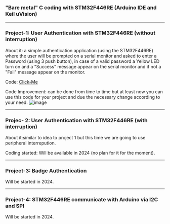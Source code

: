 ### "Bare metal" C coding with STM32F446RE (Arduino IDE and Keil uVision)
-----------------------------------------------------------------------------------------------------------------------------------
### Project-1: User Authentication with STM32F446RE (without interruption)
About it: a simple authentication application (using the STM32F446RE) where the user will be prompted on a serial monitor and asked to enter a Password (using 3 push button), in case of a valid password a Yellow LED turn on and a "Success" message appear on the serial monitor and if not a "Fail" message appear on the monitor.

Code: [Click-Me](https://github.com/VraiHack/STM32F446RE/blob/main/user%20authentication%20(no%20interruption).ino)

Code Improvement: can be done from time to time but at least now you can use this code for your project and due the necessary change according to your need.
![image](https://github.com/VraiHack/STM32F446RE-BareMetal/assets/26716241/24b9e7ea-0ec1-4a02-97df-d3e2fd26d7f7)


-----------------------------------------------------------------------------------------------------------------------------------
### Projec- 2: User Authentication with STM32F446RE (with interruption)
About it:similar to idea to project 1 but this time we are going to use peripheral interrepution.

Coding started: Will be available in 2024 (no plan for it for the moment).

-----------------------------------------------------------------------------------------------------------------------------------
### Project-3: Badge Authentication
Will be started in 2024.

-----------------------------------------------------------------------------------------------------------------------------------
### Project-4: STM32F446RE communicate with Arduino via I2C and SPI
Will be started in 2024.
